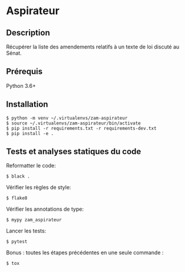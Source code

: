# Aspirateur

## Description

Récupérer la liste des amendements relatifs à un texte de loi discuté au Sénat.

## Prérequis

Python 3.6+

## Installation

```
$ python -m venv ~/.virtualenvs/zam-aspirateur
$ source ~/.virtualenvs/zam-aspirateur/bin/activate
$ pip install -r requirements.txt -r requirements-dev.txt
$ pip install -e .
```

## Tests et analyses statiques du code

Reformatter le code:

```
$ black .
```

Vérifier les règles de style:

```
$ flake8
```

Vérifier les annotations de type:

```
$ mypy zam_aspirateur
```

Lancer les tests:

```
$ pytest
```

Bonus : toutes les étapes précédentes en une seule commande :

```
$ tox
```
